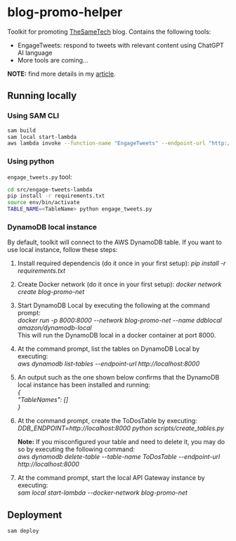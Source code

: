 # blog-promo-helper
 Toolkit for promoting [TheSameTech](https://thesametech.com/) blog. Contains the following tools:
 - EngageTweets: respond to tweets with relevant content using ChatGPT AI language
 - More tools are coming...


 **NOTE:** find more details in my [article](https://thesametech.com/automated-blog-promotion-with-chatgpt-twitter-and-aws/).

## Running locally

### Using SAM CLI

```bash
sam build
sam local start-lambda
aws lambda invoke --function-name "EngageTweets" --endpoint-url "http://127.0.0.1:3001" --no-verify-ssl out.txt
```


### Using python

 `engage_tweets.py` tool:

 ```bash
cd src/engage-tweets-lambda
pip install -r requirements.txt 
source env/bin/activate   
TABLE_NAME=<TableName> python engage_tweets.py
 ```

### DynamoDB local instance

By default, toolkit will connect to the AWS DynamoDB table. If you want to use local instance, follow these steps:

1. Install required dependencis (do it once in your first setup): *pip install -r requirements.txt*
1. Create Docker network (do it once in your first setup): *docker network create blog-promo-net*
1. Start DynamoDB Local by executing the following at the command prompt:  
	*docker run -p 8000:8000 --network blog-promo-net --name ddblocal amazon/dynamodb-local*  
    This will run the DynamoDB local in a docker container at port 8000.  
1. At the command prompt, list the tables on DynamoDB Local by executing:  
    *aws dynamodb list-tables --endpoint-url http://localhost:8000*  
1. An output such as the one shown below confirms that the DynamoDB local instance has been installed and running:  
    *{*  
      *"TableNames": []*   
    *}*    
1. At the command prompt, create the ToDosTable by executing:  
    *DDB_ENDPOINT=http://localhost:8000 python scripts/create_tables.py*  
      
      **Note:** If you misconfigured your table and need to delete it, you may do so by executing the following command:  
        *aws dynamodb delete-table --table-name ToDosTable --endpoint-url http://localhost:8000*  
1. At the command prompt, start the local API Gateway instance by executing:  
    *sam local start-lambda --docker-network blog-promo-net*  

## Deployment

```bash
sam deploy
```




